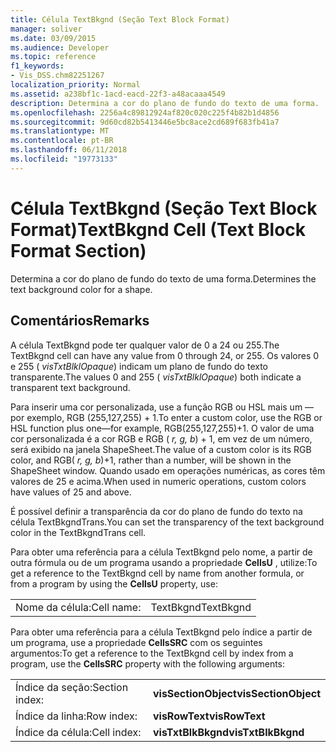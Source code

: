 ```yaml
---
title: Célula TextBkgnd (Seção Text Block Format)
manager: soliver
ms.date: 03/09/2015
ms.audience: Developer
ms.topic: reference
f1_keywords:
- Vis_DSS.chm82251267
localization_priority: Normal
ms.assetid: a238bf1c-1acd-eacd-22f3-a48acaaa4549
description: Determina a cor do plano de fundo do texto de uma forma.
ms.openlocfilehash: 2256a4c89812924af820c020c225f4b82b1d4856
ms.sourcegitcommit: 9d60cd82b5413446e5bc8ace2cd689f683fb41a7
ms.translationtype: MT
ms.contentlocale: pt-BR
ms.lasthandoff: 06/11/2018
ms.locfileid: "19773133"
---
```

# <a name="textbkgnd-cell-text-block-format-section"></a><span data-ttu-id="35085-103">Célula TextBkgnd (Seção Text Block Format)</span><span class="sxs-lookup"><span data-stu-id="35085-103">TextBkgnd Cell (Text Block Format Section)</span></span>

<span data-ttu-id="35085-104">Determina a cor do plano de fundo do texto de uma forma.</span><span class="sxs-lookup"><span data-stu-id="35085-104">Determines the text background color for a shape.</span></span>
  
## <a name="remarks"></a><span data-ttu-id="35085-105">Comentários</span><span class="sxs-lookup"><span data-stu-id="35085-105">Remarks</span></span>

<span data-ttu-id="35085-106">A célula TextBkgnd pode ter qualquer valor de 0 a 24 ou 255.</span><span class="sxs-lookup"><span data-stu-id="35085-106">The TextBkgnd cell can have any value from 0 through 24, or 255.</span></span> <span data-ttu-id="35085-107">Os valores 0 e 255 ( *visTxtBlklOpaque*) indicam um plano de fundo do texto transparente.</span><span class="sxs-lookup"><span data-stu-id="35085-107">The values 0 and 255 ( *visTxtBlklOpaque*) both indicate a transparent text background.</span></span> 
  
<span data-ttu-id="35085-108">Para inserir uma cor personalizada, use a função RGB ou HSL mais um — por exemplo, RGB (255,127,255) + 1.</span><span class="sxs-lookup"><span data-stu-id="35085-108">To enter a custom color, use the RGB or HSL function plus one—for example, RGB(255,127,255)+1.</span></span> <span data-ttu-id="35085-109">O valor de uma cor personalizada é a cor RGB e RGB ( *r, g, b*) + 1, em vez de um número, será exibido na janela ShapeSheet.</span><span class="sxs-lookup"><span data-stu-id="35085-109">The value of a custom color is its RGB color, and RGB( *r, g, b*)+1, rather than a number, will be shown in the ShapeSheet window.</span></span> <span data-ttu-id="35085-110">Quando usado em operações numéricas, as cores têm valores de 25 e acima.</span><span class="sxs-lookup"><span data-stu-id="35085-110">When used in numeric operations, custom colors have values of 25 and above.</span></span> 
  
<span data-ttu-id="35085-111">É possível definir a transparência da cor do plano de fundo do texto na célula TextBkgndTrans.</span><span class="sxs-lookup"><span data-stu-id="35085-111">You can set the transparency of the text background color in the TextBkgndTrans cell.</span></span>
  
<span data-ttu-id="35085-112">Para obter uma referência para a célula TextBkgnd pelo nome, a partir de outra fórmula ou de um programa usando a propriedade **CellsU** , utilize:</span><span class="sxs-lookup"><span data-stu-id="35085-112">To get a reference to the TextBkgnd cell by name from another formula, or from a program by using the **CellsU** property, use:</span></span> 
  
|||
|:-----|:-----|
|<span data-ttu-id="35085-113">Nome da célula:</span><span class="sxs-lookup"><span data-stu-id="35085-113">Cell name:</span></span>  <br/> |<span data-ttu-id="35085-114">TextBkgnd</span><span class="sxs-lookup"><span data-stu-id="35085-114">TextBkgnd</span></span>  <br/> |
   
<span data-ttu-id="35085-115">Para obter uma referência para a célula TextBkgnd pelo índice a partir de um programa, use a propriedade **CellsSRC** com os seguintes argumentos:</span><span class="sxs-lookup"><span data-stu-id="35085-115">To get a reference to the TextBkgnd cell by index from a program, use the **CellsSRC** property with the following arguments:</span></span> 
  
|||
|:-----|:-----|
|<span data-ttu-id="35085-116">Índice da seção:</span><span class="sxs-lookup"><span data-stu-id="35085-116">Section index:</span></span>  <br/> |<span data-ttu-id="35085-117">**visSectionObject**</span><span class="sxs-lookup"><span data-stu-id="35085-117">**visSectionObject**</span></span> <br/> |
|<span data-ttu-id="35085-118">Índice da linha:</span><span class="sxs-lookup"><span data-stu-id="35085-118">Row index:</span></span>  <br/> |<span data-ttu-id="35085-119">**visRowText**</span><span class="sxs-lookup"><span data-stu-id="35085-119">**visRowText**</span></span> <br/> |
|<span data-ttu-id="35085-120">Índice da célula:</span><span class="sxs-lookup"><span data-stu-id="35085-120">Cell index:</span></span>  <br/> |<span data-ttu-id="35085-121">**visTxtBlkBkgnd**</span><span class="sxs-lookup"><span data-stu-id="35085-121">**visTxtBlkBkgnd**</span></span> <br/> |
   

